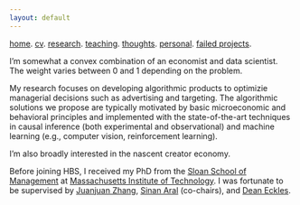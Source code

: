 ```yaml
---
layout: default
---
```


[home](./). [cv](./assets/files/CV.pdf). [research](./research.md). [teaching](./teaching.md). [thoughts](./thought.md). [personal](./hobby.md). [failed projects](./failed.md).

I’m somewhat a convex combination of an economist and data scientist. The weight varies between 0 and 1 depending on the problem. 

My research focuses on developing algorithmic products to optimizie managerial decisions such as advertising and targeting. The algorithmic solutions we propose are typically motivated by basic microeconomic and behavioral principles and implemented with the state-of-the-art techniques in causal inference (both experimental and observational) and machine learning (e.g., computer vision, reinforcement learning). 

I’m also broadly interested in the nascent creator economy.

Before joining HBS, I received my PhD from the <a href="https://mitsloan.mit.edu">Sloan School of Management</a> at <a href="http://www.mit.edu">Massachusetts Institute of Technology</a>. I was fortunate to be supervised by [Juanjuan Zhang](https://mitsloan.mit.edu/faculty/directory/juanjuan-zhang), [Sinan Aral](https://mitsloan.mit.edu/faculty/directory/sinan-kayhan-aral) (co-chairs), and [Dean Eckles](https://mitsloan.mit.edu/faculty/directory/dean-eckles). 

<!--My current research combines tools in econometrics, machine learning and leverages unstructured data (e.g., video, text, map and network) to optimize marketing decisions and answer questions of general interest in social sciences. I’m also interested in understanding consumer behaviors through the lens of basic psychological and neurological principles.
I have two lines of research on learning to design and deliver interventions. On the design side, I work on content strategy in creator economy. On the delivery side, I work on targeting policies. 
One stream of my current work focuses on combining machine learning and adaptive experimentation to personalize marketing interventions. Another one centers on extracting insights from unstructured data such as video (images, audios and text), map and network in observational studies. I'm also interested in understanding consumer behaviors through the lens of basic economic and psychological principles. 
(e.g., video, text, map and network)
understanding consumer behaviors more broadly and how they interact with these algorithmic products. My recent work studies topics in 
My current research focuses on optimizing managerial decisions such as advertising, pricing and targeting by developing algorithmic products that turn big unstructured data into actionable insights. 
supervised by [Juanjuan Zhang](https://mitsloan.mit.edu/faculty/directory/juanjuan-zhang), [Sinan Aral](https://mitsloan.mit.edu/faculty/directory/sinan-kayhan-aral) (co-chairs), [Dean Eckles](https://mitsloan.mit.edu/faculty/directory/dean-eckles), and [Vishal Singh](http://people.stern.nyu.edu/vsingh/index.html) (NYU Stern).
Prior to MIT, I studied economics, management, and statistics at the University of International Business and Economics and New York University. I've also worked in consulting as a business analyst after college.
-->
<!--
![Octocat](https://github.githubassets.com/images/icons/emoji/octocat.png)
and [Paramveer Dhillon](https://www.si.umich.edu/people/paramveer-dhillon) (University of Michigan School of Information).
Prior to MIT, I studied economics, management, and statistics at the University of International Business and Economics and New York University. I've also worked in consulting as a business analyst.
-->
